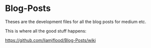 # Blog-Posts
Theses are the development files for all the blog posts for medium etc. 

This is where all the good stuff happens:

https://github.com/liamjflood/Blog-Posts/wiki
